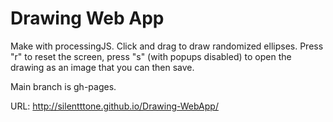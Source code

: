 # Drawing Web App

Make with processingJS. Click and drag to draw randomized ellipses. 
Press "r" to reset the screen, press "s" (with popups disabled) to open the drawing as an image that you can then save. 

Main branch is gh-pages. 


URL: http://silentttone.github.io/Drawing-WebApp/

